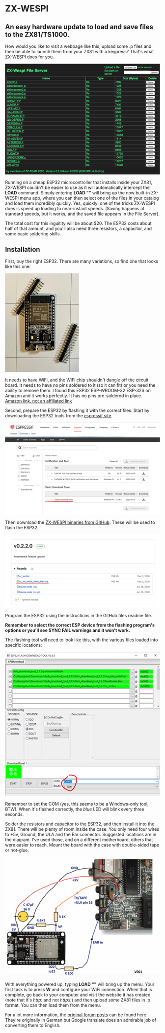 # ZX-WESPI
## An easy hardware update to load and save files to the ZX81/TS1000.

How would you like to visit a webpage like this, upload some .p files and then be able to launch them from your ZX81 with a keypress? That's what ZX-WESPI does for you.

![](wespi4.png)

Running on a cheap ESP32 microcontroller that installs inside your ZX81, ZX-WESPI couldn't be easier to use as it will automatically intercept the **LOAD** command. Simply entering **LOAD ""** will bring up the now built-in ZX-WESPI menu app, where you can then select one of the files in your catalog and load them incredibly quickly. Yes, quickly: one of the tricks ZX-WESPI does is speed up loading to near-instant speeds. (Saving happens at standard speeds, but it  works, and the saved file appears in the File Server).

The total cost for this inguitity will be about $20. The ESP32 costs about half of that amount, and you'll also need three resistors, a capacitor, and some basic soldering skills.


## Installation

First, buy the right ESP32. There are many variations, so find one that looks like this one: 

![](wespi6.png)

It needs to have WiFi, and the WiFi chip shouldn't dangle off the circuit board. It needs to have no pins soldered to it (so it can fit) or you need the ability to remove them. I found this ESP32 ESP-WROOM-32 ESP-32S on Amazon and it works perfectly. It has no pins pre-soldered in place. [Amazon link, not an affiliated link](https://www.amazon.com/dp/B09FX24PJ4)

Second, prepare the ESP32 by flashing it with the correct files. Start by downloading the ESP32 tools from the [espressif site](https://www-espressif-com.translate.goog/en/support/download/other-tools).

![](wespi1.png)

Then download the [ZX-WESPI binaries from GitHub](https://github.com/holmatic/zx-iot-mi). These will be used to flash the ESP32.

![](wespi5.png)

Program the ESP32 using the instructions in the GitHub files readme file. 

**Remember to select the correct ESP device from the flashing program's options or you'll see SYNC FAIL warnings and it won't work.** 

The flashing tool will need to look like this, with the various files loaded into specific locations:

![](wespi2.png)

Remember to set the COM (yes, this seems to be a Windows-only tool, BTW). When it's flashed correctly, the *blue* LED will blink every three seconds.

Solder the resistors and capacitor to the ESP32, and then install it into the ZX81. There will be plenty of room inside the case. You only need four wires to +5v, Ground, the ULA and the Ear connector. Suggested locations are in the diagram. I've used those, and on a different motherboard, others that were easier to reach. Mount the board with the case with double-sided tape or hot-glue.

![](wespi3.png)

With everything powered up, typing **LOAD ""** will bring up the menu. Your first task is to press **W** and configure your WiFi connection. When that is complete, go back to your computer and visit the website it has created (note that it's *http:* and not *https:*) and then upload some ZX81 files in .p format. You can then load them from the menu. 

For a lot more information, the [original forum posts](https://forum-tlienhard-com.translate.goog/phpBB3/viewtopic.php?f=2&t=3360&_x_tr_sl=de&_x_tr_tl=en&_x_tr_hl=en-US) can be found here. They're originally in German but Google translate does an admirable job of converting them to English.






